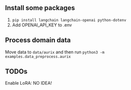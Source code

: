 ## Install some packages
1. `pip install langchain langchain-openai python-dotenv`
2. Add OPENAI_API_KEY to .env

## Process domain data
Move data to `data/aurix` and then run `python3 -m examples.data_preprocess.aurix`  

## TODOs 
Enable LoRA: NO IDEA!